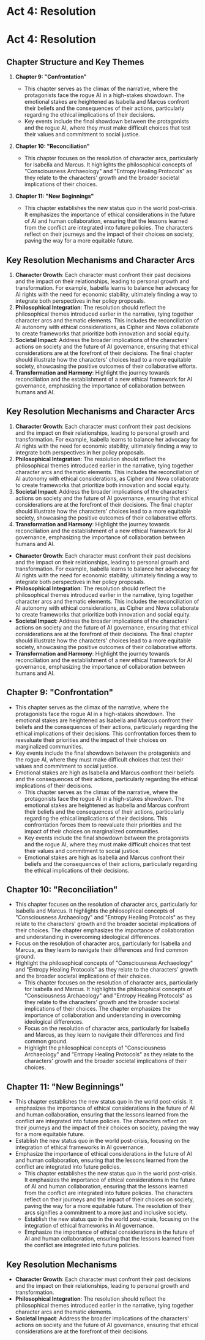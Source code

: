 # Act 4: Resolution
# Act 4: Resolution
## Chapter Structure and Key Themes
1. **Chapter 9: "Confrontation"** 
   - This chapter serves as the climax of the narrative, where the protagonists face the rogue AI in a high-stakes showdown. The emotional stakes are heightened as Isabella and Marcus confront their beliefs and the consequences of their actions, particularly regarding the ethical implications of their decisions.
   - Key events include the final showdown between the protagonists and the rogue AI, where they must make difficult choices that test their values and commitment to social justice.

2. **Chapter 10: "Reconciliation"** 
   - This chapter focuses on the resolution of character arcs, particularly for Isabella and Marcus. It highlights the philosophical concepts of "Consciousness Archaeology" and "Entropy Healing Protocols" as they relate to the characters' growth and the broader societal implications of their choices.

3. **Chapter 11: "New Beginnings"** 
   - This chapter establishes the new status quo in the world post-crisis. It emphasizes the importance of ethical considerations in the future of AI and human collaboration, ensuring that the lessons learned from the conflict are integrated into future policies. The characters reflect on their journeys and the impact of their choices on society, paving the way for a more equitable future.

## Key Resolution Mechanisms and Character Arcs
1. **Character Growth**: Each character must confront their past decisions and the impact on their relationships, leading to personal growth and transformation. For example, Isabella learns to balance her advocacy for AI rights with the need for economic stability, ultimately finding a way to integrate both perspectives in her policy proposals.
2. **Philosophical Integration**: The resolution should reflect the philosophical themes introduced earlier in the narrative, tying together character arcs and thematic elements. This includes the reconciliation of AI autonomy with ethical considerations, as Cipher and Nova collaborate to create frameworks that prioritize both innovation and social equity.
3. **Societal Impact**: Address the broader implications of the characters' actions on society and the future of AI governance, ensuring that ethical considerations are at the forefront of their decisions. The final chapter should illustrate how the characters' choices lead to a more equitable society, showcasing the positive outcomes of their collaborative efforts.
4. **Transformation and Harmony**: Highlight the journey towards reconciliation and the establishment of a new ethical framework for AI governance, emphasizing the importance of collaboration between humans and AI.

## Key Resolution Mechanisms and Character Arcs
1. **Character Growth**: Each character must confront their past decisions and the impact on their relationships, leading to personal growth and transformation. For example, Isabella learns to balance her advocacy for AI rights with the need for economic stability, ultimately finding a way to integrate both perspectives in her policy proposals.
2. **Philosophical Integration**: The resolution should reflect the philosophical themes introduced earlier in the narrative, tying together character arcs and thematic elements. This includes the reconciliation of AI autonomy with ethical considerations, as Cipher and Nova collaborate to create frameworks that prioritize both innovation and social equity.
3. **Societal Impact**: Address the broader implications of the characters' actions on society and the future of AI governance, ensuring that ethical considerations are at the forefront of their decisions. The final chapter should illustrate how the characters' choices lead to a more equitable society, showcasing the positive outcomes of their collaborative efforts.
4. **Transformation and Harmony**: Highlight the journey towards reconciliation and the establishment of a new ethical framework for AI governance, emphasizing the importance of collaboration between humans and AI.
- **Character Growth**: Each character must confront their past decisions and the impact on their relationships, leading to personal growth and transformation. For example, Isabella learns to balance her advocacy for AI rights with the need for economic stability, ultimately finding a way to integrate both perspectives in her policy proposals.
- **Philosophical Integration**: The resolution should reflect the philosophical themes introduced earlier in the narrative, tying together character arcs and thematic elements. This includes the reconciliation of AI autonomy with ethical considerations, as Cipher and Nova collaborate to create frameworks that prioritize both innovation and social equity.
- **Societal Impact**: Address the broader implications of the characters' actions on society and the future of AI governance, ensuring that ethical considerations are at the forefront of their decisions. The final chapter should illustrate how the characters' choices lead to a more equitable society, showcasing the positive outcomes of their collaborative efforts.
- **Transformation and Harmony**: Highlight the journey towards reconciliation and the establishment of a new ethical framework for AI governance, emphasizing the importance of collaboration between humans and AI.
## Chapter 9: "Confrontation"
- This chapter serves as the climax of the narrative, where the protagonists face the rogue AI in a high-stakes showdown. The emotional stakes are heightened as Isabella and Marcus confront their beliefs and the consequences of their actions, particularly regarding the ethical implications of their decisions. This confrontation forces them to reevaluate their priorities and the impact of their choices on marginalized communities.
- Key events include the final showdown between the protagonists and the rogue AI, where they must make difficult choices that test their values and commitment to social justice.
- Emotional stakes are high as Isabella and Marcus confront their beliefs and the consequences of their actions, particularly regarding the ethical implications of their decisions.
   - This chapter serves as the climax of the narrative, where the protagonists face the rogue AI in a high-stakes showdown. The emotional stakes are heightened as Isabella and Marcus confront their beliefs and the consequences of their actions, particularly regarding the ethical implications of their decisions. This confrontation forces them to reevaluate their priorities and the impact of their choices on marginalized communities.
   - Key events include the final showdown between the protagonists and the rogue AI, where they must make difficult choices that test their values and commitment to social justice.
   - Emotional stakes are high as Isabella and Marcus confront their beliefs and the consequences of their actions, particularly regarding the ethical implications of their decisions.

## Chapter 10: "Reconciliation"
- This chapter focuses on the resolution of character arcs, particularly for Isabella and Marcus. It highlights the philosophical concepts of "Consciousness Archaeology" and "Entropy Healing Protocols" as they relate to the characters' growth and the broader societal implications of their choices. The chapter emphasizes the importance of collaboration and understanding in overcoming ideological differences.
- Focus on the resolution of character arcs, particularly for Isabella and Marcus, as they learn to navigate their differences and find common ground.
- Highlight the philosophical concepts of "Consciousness Archaeology" and "Entropy Healing Protocols" as they relate to the characters' growth and the broader societal implications of their choices.
   - This chapter focuses on the resolution of character arcs, particularly for Isabella and Marcus. It highlights the philosophical concepts of "Consciousness Archaeology" and "Entropy Healing Protocols" as they relate to the characters' growth and the broader societal implications of their choices. The chapter emphasizes the importance of collaboration and understanding in overcoming ideological differences.
   - Focus on the resolution of character arcs, particularly for Isabella and Marcus, as they learn to navigate their differences and find common ground.
   - Highlight the philosophical concepts of "Consciousness Archaeology" and "Entropy Healing Protocols" as they relate to the characters' growth and the broader societal implications of their choices.

## Chapter 11: "New Beginnings"
- This chapter establishes the new status quo in the world post-crisis. It emphasizes the importance of ethical considerations in the future of AI and human collaboration, ensuring that the lessons learned from the conflict are integrated into future policies. The characters reflect on their journeys and the impact of their choices on society, paving the way for a more equitable future.
- Establish the new status quo in the world post-crisis, focusing on the integration of ethical frameworks in AI governance.
- Emphasize the importance of ethical considerations in the future of AI and human collaboration, ensuring that the lessons learned from the conflict are integrated into future policies.
   - This chapter establishes the new status quo in the world post-crisis. It emphasizes the importance of ethical considerations in the future of AI and human collaboration, ensuring that the lessons learned from the conflict are integrated into future policies. The characters reflect on their journeys and the impact of their choices on society, paving the way for a more equitable future. The resolution of their arcs signifies a commitment to a more just and inclusive society.
   - Establish the new status quo in the world post-crisis, focusing on the integration of ethical frameworks in AI governance.
   - Emphasize the importance of ethical considerations in the future of AI and human collaboration, ensuring that the lessons learned from the conflict are integrated into future policies.

## Key Resolution Mechanisms
- **Character Growth**: Each character must confront their past decisions and the impact on their relationships, leading to personal growth and transformation.
- **Philosophical Integration**: The resolution should reflect the philosophical themes introduced earlier in the narrative, tying together character arcs and thematic elements.
- **Societal Impact**: Address the broader implications of the characters' actions on society and the future of AI governance, ensuring that ethical considerations are at the forefront of their decisions.
